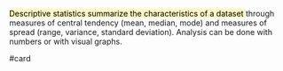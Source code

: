 <mark style="background: #FFF3A3A6;">Descriptive statistics summarize the characteristics of a dataset </mark>through measures of central tendency (mean, median, mode) and measures of spread (range, variance, standard deviation). Analysis can be done with numbers or with visual graphs.

#card 


